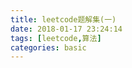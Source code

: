 ```yaml
---
title: leetcode题解集(一)
date: 2018-01-17 23:24:14
tags: [leetcode,算法]
categories: basic
---
```

